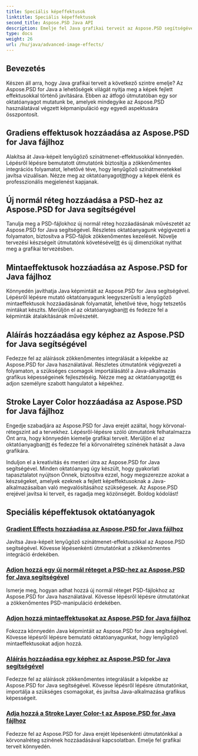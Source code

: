 ```yaml
---
title: Speciális képeffektusok
linktitle: Speciális képeffektusok
second_title: Aspose.PSD Java API
description: Emelje fel Java grafikai terveit az Aspose.PSD segítségével! Zökkenőmentesen sajátítsa el a fejlett képeffektusokat – a színátmenetektől és mintáktól az aláírásokig és vonásokig.
type: docs
weight: 26
url: /hu/java/advanced-image-effects/
---
```

## Bevezetés
Készen áll arra, hogy Java grafikai terveit a következő szintre emelje? Az Aspose.PSD for Java a lehetőségek világát nyitja meg a képek fejlett effektusokkal történő javítására. Ebben az átfogó útmutatóban egy sor oktatóanyagot mutatunk be, amelyek mindegyike az Aspose.PSD használatával végzett képmanipuláció egy egyedi aspektusára összpontosít.

## Gradiens effektusok hozzáadása az Aspose.PSD for Java fájlhoz

 Alakítsa át Java-képeit lenyűgöző színátmenet-effektusokkal könnyedén. Lépésről lépésre bemutatott útmutatónk biztosítja a zökkenőmentes integrációs folyamatot, lehetővé téve, hogy lenyűgöző színátmenetekkel javítsa vizuálisan. Nézze meg az oktatóanyagot[itt](./add-gradient-effects/)hogy a képek élénk és professzionális megjelenést kapjanak.

## Új normál réteg hozzáadása a PSD-hez az Aspose.PSD for Java segítségével

 Tanulja meg a PSD-fájlokhoz új normál réteg hozzáadásának művészetét az Aspose.PSD for Java segítségével. Részletes oktatóanyagunk végigvezeti a folyamaton, biztosítva a PSD-fájlok zökkenőmentes kezelését. Növelje tervezési készségeit útmutatónk követésével[itt](./add-new-regular-layer/) és új dimenziókat nyithat meg a grafikai tervezésben.

## Mintaeffektusok hozzáadása az Aspose.PSD for Java fájlhoz

 Könnyedén javíthatja Java képmintáit az Aspose.PSD for Java segítségével. Lépésről lépésre mutató oktatóanyagunk leegyszerűsíti a lenyűgöző mintaeffektusok hozzáadásának folyamatát, lehetővé téve, hogy tetszetős mintákat készíts. Merüljön el az oktatóanyagban[itt](./add-pattern-effects/) és fedezze fel a képminták átalakításának művészetét.

## Aláírás hozzáadása egy képhez az Aspose.PSD for Java segítségével

Fedezze fel az aláírások zökkenőmentes integrálását a képekbe az Aspose.PSD for Java használatával. Részletes útmutatónk végigvezeti a folyamaton, a szükséges csomagok importálásától a Java-alkalmazás grafikus képességeinek fejlesztéséig. Nézze meg az oktatóanyagot[itt](./add-signature-to-image/) és adjon személyre szabott hangulatot a képekhez.

## Stroke Layer Color hozzáadása az Aspose.PSD for Java fájlhoz

 Engedje szabadjára az Aspose.PSD for Java erejét azáltal, hogy körvonal-rétegszínt ad a tervekhez. Lépésről-lépésre szóló útmutatónk felhatalmazza Önt arra, hogy könnyedén kiemelje grafikai terveit. Merüljön el az oktatóanyagban[itt](./add-stroke-layer-color/) és fedezze fel a körvonalréteg színének hatását a Java grafikára.

Induljon el a kreativitás és mesteri útra az Aspose.PSD for Java segítségével. Minden oktatóanyag úgy készült, hogy gyakorlati tapasztalatot nyújtson Önnek, biztosítva ezzel, hogy megszerezze azokat a készségeket, amelyek ezeknek a fejlett képeffektusoknak a Java-alkalmazásaiban való megvalósításához szükségesek. Az Aspose.PSD erejével javítsa ki terveit, és ragadja meg közönségét. Boldog kódolást!
## Speciális képeffektusok oktatóanyagok
### [Gradient Effects hozzáadása az Aspose.PSD for Java fájlhoz](./add-gradient-effects/)
Javítsa Java-képeit lenyűgöző színátmenet-effektusokkal az Aspose.PSD segítségével. Kövesse lépésenkénti útmutatónkat a zökkenőmentes integráció érdekében.
### [Adjon hozzá egy új normál réteget a PSD-hez az Aspose.PSD for Java segítségével](./add-new-regular-layer/)
Ismerje meg, hogyan adhat hozzá új normál réteget PSD-fájlokhoz az Aspose.PSD for Java használatával. Kövesse lépésről lépésre útmutatónkat a zökkenőmentes PSD-manipuláció érdekében.
### [Adjon hozzá mintaeffektusokat az Aspose.PSD for Java fájlhoz](./add-pattern-effects/)
Fokozza könnyedén Java képmintáit az Aspose.PSD for Java segítségével. Kövesse lépésről lépésre bemutató oktatóanyagunkat, hogy lenyűgöző mintaeffektusokat adjon hozzá.
### [Aláírás hozzáadása egy képhez az Aspose.PSD for Java segítségével](./add-signature-to-image/)
Fedezze fel az aláírások zökkenőmentes integrálását a képekbe az Aspose.PSD for Java segítségével. Kövesse lépésről lépésre útmutatónkat, importálja a szükséges csomagokat, és javítsa Java-alkalmazása grafikus képességeit.
### [Adja hozzá a Stroke Layer Color-t az Aspose.PSD for Java fájlhoz](./add-stroke-layer-color/)
Fedezze fel az Aspose.PSD for Java erejét lépésenkénti útmutatónkkal a körvonalréteg színének hozzáadásával kapcsolatban. Emelje fel grafikai terveit könnyedén.